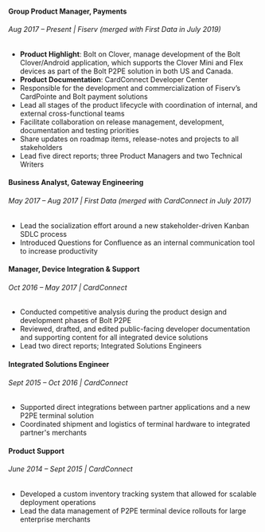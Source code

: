 #### Group Product Manager, Payments
###### Aug 2017 – Present | Fiserv (merged with First Data in July 2019)

- **Product Highlight**: Bolt on Clover, manage development of the Bolt Clover/Android application, which supports the Clover Mini and Flex devices as part of the Bolt P2PE solution in both US and Canada. 
- **Product Documentation**: CardConnect Developer Center
- Responsible for the development and commercialization of Fiserv’s CardPointe and Bolt payment solutions
-  Lead all stages of the product lifecycle with coordination of internal, and external cross-functional teams
- Facilitate collaboration on release management, development, documentation and testing priorities
- Share updates on roadmap items, release-notes and projects to all stakeholders
- Lead five direct reports; three Product Managers and two Technical Writers

#### Business Analyst, Gateway Engineering
###### May 2017 – Aug 2017 | First Data (merged with CardConnect in July 2017)
- Lead the socialization effort around a new stakeholder-driven Kanban SDLC process
- Introduced Questions for Confluence as an internal communication tool to increase productivity

#### Manager, Device Integration & Support
###### Oct 2016 – May 2017 | CardConnect
- Conducted competitive analysis during the product design and development phases of Bolt P2PE
- Reviewed, drafted, and  edited public-facing developer documentation and supporting content for all integrated device solutions
- Lead two direct reports; Integrated Solutions Engineers

#### Integrated Solutions Engineer
###### Sept 2015 – Oct 2016 | CardConnect
- Supported direct integrations between partner applications and a new P2PE terminal solution
- Coordinated shipment and logistics of terminal hardware to integrated partner's merchants

#### Product Support
###### June 2014 – Sept 2015 | CardConnect
- Developed a custom inventory tracking system that allowed for scalable deployment operations
- Lead the data management of P2PE terminal device rollouts for large enterprise merchants